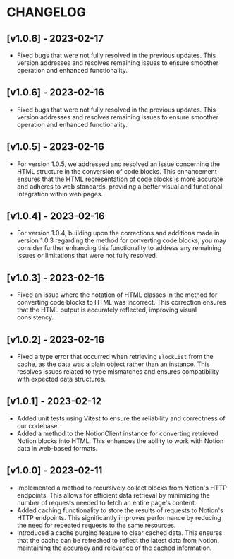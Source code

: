 # CHANGELOG

## [v1.0.6] - 2023-02-17

- Fixed bugs that were not fully resolved in the previous updates. This version addresses and resolves remaining issues to ensure smoother operation and enhanced functionality.

## [v1.0.6] - 2023-02-16

- Fixed bugs that were not fully resolved in the previous updates. This version addresses and resolves remaining issues to ensure smoother operation and enhanced functionality.

## [v1.0.5] - 2023-02-16

- For version 1.0.5, we addressed and resolved an issue concerning the HTML structure in the conversion of code blocks. This enhancement ensures that the HTML representation of code blocks is more accurate and adheres to web standards, providing a better visual and functional integration within web pages.

## [v1.0.4] - 2023-02-16

- For version 1.0.4, building upon the corrections and additions made in version 1.0.3 regarding the method for converting code blocks, you may consider further enhancing this functionality to address any remaining issues or limitations that were not fully resolved.

## [v1.0.3] - 2023-02-16

- Fixed an issue where the notation of HTML classes in the method for converting code blocks to HTML was incorrect. This correction ensures that the HTML output is accurately reflected, improving visual consistency.

## [v1.0.2] - 2023-02-16

- Fixed a type error that occurred when retrieving `BlockList` from the cache, as the data was a plain object rather than an instance. This resolves issues related to type mismatches and ensures compatibility with expected data structures.

## [v1.0.1] - 2023-02-12

- Added unit tests using Vitest to ensure the reliability and correctness of our codebase.
- Added a method to the NotionClient instance for converting retrieved Notion blocks into HTML. This enhances the ability to work with Notion data in web-based formats.

## [v1.0.0] - 2023-02-11

- Implemented a method to recursively collect blocks from Notion's HTTP endpoints. This allows for efficient data retrieval by minimizing the number of requests needed to fetch an entire page's content.
- Added caching functionality to store the results of requests to Notion's HTTP endpoints. This significantly improves performance by reducing the need for repeated requests to the same resources.
- Introduced a cache purging feature to clear cached data. This ensures that the cache can be refreshed to reflect the latest data from Notion, maintaining the accuracy and relevance of the cached information.
